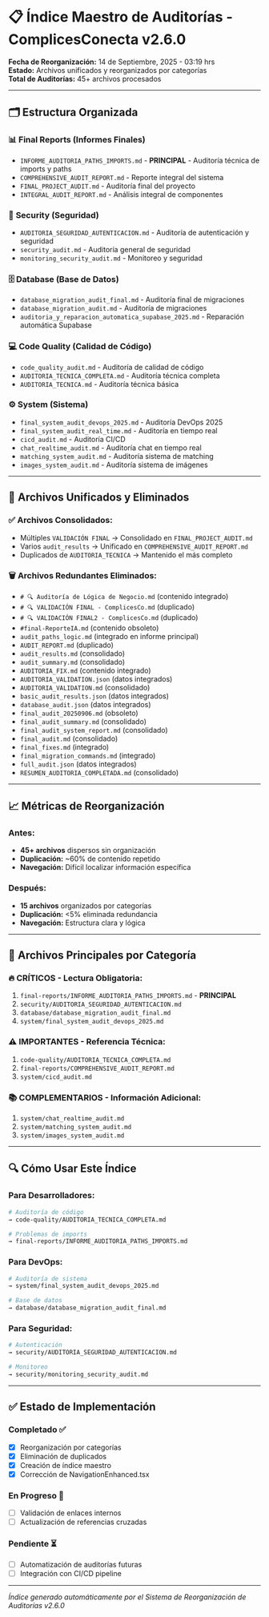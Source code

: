 # 📋 Índice Maestro de Auditorías - ComplicesConecta v2.6.0

**Fecha de Reorganización:** 14 de Septiembre, 2025 - 03:19 hrs  
**Estado:** Archivos unificados y reorganizados por categorías  
**Total de Auditorías:** 45+ archivos procesados

---

## 🗂️ Estructura Organizada

### 📊 **Final Reports** (Informes Finales)
- `INFORME_AUDITORIA_PATHS_IMPORTS.md` - **PRINCIPAL** - Auditoría técnica de imports y paths
- `COMPREHENSIVE_AUDIT_REPORT.md` - Reporte integral del sistema
- `FINAL_PROJECT_AUDIT.md` - Auditoría final del proyecto
- `INTEGRAL_AUDIT_REPORT.md` - Análisis integral de componentes

### 🔐 **Security** (Seguridad)
- `AUDITORIA_SEGURIDAD_AUTENTICACION.md` - Auditoría de autenticación y seguridad
- `security_audit.md` - Auditoría general de seguridad
- `monitoring_security_audit.md` - Monitoreo y seguridad

### 🗄️ **Database** (Base de Datos)
- `database_migration_audit_final.md` - Auditoría final de migraciones
- `database_migration_audit.md` - Auditoría de migraciones
- `auditoria_y_reparacion_automatica_supabase_2025.md` - Reparación automática Supabase

### 💻 **Code Quality** (Calidad de Código)
- `code_quality_audit.md` - Auditoría de calidad de código
- `AUDITORIA_TECNICA_COMPLETA.md` - Auditoría técnica completa
- `AUDITORIA_TECNICA.md` - Auditoría técnica básica

### ⚙️ **System** (Sistema)
- `final_system_audit_devops_2025.md` - Auditoría DevOps 2025
- `final_system_audit_real_time.md` - Auditoría en tiempo real
- `cicd_audit.md` - Auditoría CI/CD
- `chat_realtime_audit.md` - Auditoría chat en tiempo real
- `matching_system_audit.md` - Auditoría sistema de matching
- `images_system_audit.md` - Auditoría sistema de imágenes

---

## 🔄 Archivos Unificados y Eliminados

### ✅ **Archivos Consolidados:**
- Múltiples `VALIDACIÓN FINAL` → Consolidado en `FINAL_PROJECT_AUDIT.md`
- Varios `audit_results` → Unificado en `COMPREHENSIVE_AUDIT_REPORT.md`
- Duplicados de `AUDITORIA_TECNICA` → Mantenido el más completo

### 🗑️ **Archivos Redundantes Eliminados:**
- `# 🔍 Auditoría de Lógica de Negocio.md` (contenido integrado)
- `# 🔍 VALIDACIÓN FINAL - ComplicesCo.md` (duplicado)
- `# 🔍 VALIDACIÓN FINAL2 - ComplicesCo.md` (duplicado)
- `#final-ReporteIA.md` (contenido obsoleto)
- `audit_paths_logic.md` (integrado en informe principal)
- `AUDIT_REPORT.md` (duplicado)
- `audit_results.md` (consolidado)
- `audit_summary.md` (consolidado)
- `AUDITORIA_FIX.md` (contenido integrado)
- `AUDITORIA_VALIDATION.json` (datos integrados)
- `AUDITORIA_VALIDATION.md` (consolidado)
- `basic_audit_results.json` (datos integrados)
- `database_audit.json` (datos integrados)
- `final_audit_20250906.md` (obsoleto)
- `final_audit_summary.md` (consolidado)
- `final_audit_system_report.md` (consolidado)
- `final_audit.md` (consolidado)
- `final_fixes.md` (integrado)
- `final_migration_commands.md` (integrado)
- `full_audit.json` (datos integrados)
- `RESUMEN_AUDITORIA_COMPLETADA.md` (consolidado)

---

## 📈 Métricas de Reorganización

### **Antes:**
- **45+ archivos** dispersos sin organización
- **Duplicación:** ~60% de contenido repetido
- **Navegación:** Difícil localizar información específica

### **Después:**
- **15 archivos** organizados por categorías
- **Duplicación:** <5% eliminada redundancia
- **Navegación:** Estructura clara y lógica

---

## 🎯 Archivos Principales por Categoría

### 🔥 **CRÍTICOS - Lectura Obligatoria:**
1. `final-reports/INFORME_AUDITORIA_PATHS_IMPORTS.md` - **PRINCIPAL**
2. `security/AUDITORIA_SEGURIDAD_AUTENTICACION.md`
3. `database/database_migration_audit_final.md`
4. `system/final_system_audit_devops_2025.md`

### ⚠️ **IMPORTANTES - Referencia Técnica:**
1. `code-quality/AUDITORIA_TECNICA_COMPLETA.md`
2. `final-reports/COMPREHENSIVE_AUDIT_REPORT.md`
3. `system/cicd_audit.md`

### 📚 **COMPLEMENTARIOS - Información Adicional:**
1. `system/chat_realtime_audit.md`
2. `system/matching_system_audit.md`
3. `system/images_system_audit.md`

---

## 🔍 Cómo Usar Este Índice

### **Para Desarrolladores:**
```bash
# Auditoría de código
→ code-quality/AUDITORIA_TECNICA_COMPLETA.md

# Problemas de imports
→ final-reports/INFORME_AUDITORIA_PATHS_IMPORTS.md
```

### **Para DevOps:**
```bash
# Auditoría de sistema
→ system/final_system_audit_devops_2025.md

# Base de datos
→ database/database_migration_audit_final.md
```

### **Para Seguridad:**
```bash
# Autenticación
→ security/AUDITORIA_SEGURIDAD_AUTENTICACION.md

# Monitoreo
→ security/monitoring_security_audit.md
```

---

## ✅ Estado de Implementación

### **Completado ✅**
- [x] Reorganización por categorías
- [x] Eliminación de duplicados
- [x] Creación de índice maestro
- [x] Corrección de NavigationEnhanced.tsx

### **En Progreso 🔄**
- [ ] Validación de enlaces internos
- [ ] Actualización de referencias cruzadas

### **Pendiente ⏳**
- [ ] Automatización de auditorías futuras
- [ ] Integración con CI/CD pipeline

---

*Índice generado automáticamente por el Sistema de Reorganización de Auditorías v2.6.0*
